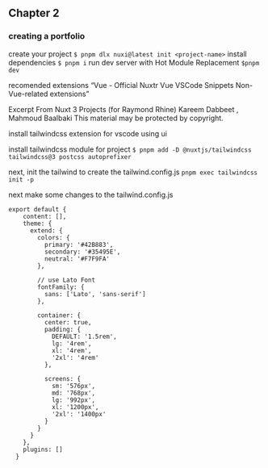 ## Chapter 2
### creating a portfolio
create your project
`$ pnpm dlx nuxi@latest init <project-name>`
install dependencies
`$ pnpm i`
run dev server with Hot Module Replacement
`$pnpm dev`

recomended extensions
“Vue - Official
				Nuxtr
				Vue VSCode Snippets
				Non-Vue-related extensions”

Excerpt From
Nuxt 3 Projects (for Raymond Rhine)
Kareem Dabbeet , Mahmoud Baalbaki
This material may be protected by copyright.

install tailwindcss extension for vscode using ui

install tailwindcss module for project
`$ pnpm add -D @nuxtjs/tailwindcss tailwindcss@3 postcss autoprefixer`

next, init the tailwind to create the tailwind.config.js
`pnpm exec tailwindcss init -p`

next make some changes to the tailwind.config.js

```
export default {
    content: [],
    theme: {
      extend: {
        colors: {
          primary: '#42B883',
          secondary: '#35495E',
          neutral: '#F7F9FA'
        },
  
        // use Lato Font
        fontFamily: {
          sans: ['Lato', 'sans-serif']
        },
  
        container: {
          center: true,
          padding: {
            DEFAULT: '1.5rem',
            lg: '4rem',
            xl: '4rem',
            '2xl': '4rem'
          },
  
          screens: {
            sm: '576px',
            md: '768px',
            lg: '992px',
            xl: '1200px',
            '2xl': '1400px'
          }
        }
      }
    },
    plugins: []
  }
```



